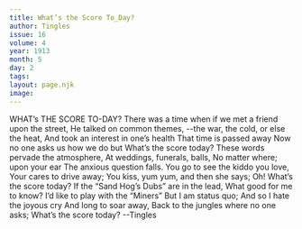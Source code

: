 ```yaml
---
title: What’s the Score To_Day?
author: Tingles
issue: 16
volume: 4
year: 1913
month: 5
day: 2
tags:
layout: page.njk
image:
---
```

WHAT’s THE SCORE TO-DAY?    There was a time when if we met a friend upon the street,   He talked on common themes, --the war, the cold, or else the heat,   And took an interest in one’s health   That time is passed away   Now no one asks us how we do but   What’s the score today?      These words pervade the atmosphere,   At weddings, funerals, balls,   No matter where; upon your ear   The anxious question falls.   You go to see the kiddo you love,    Your cares to drive away;   You kiss, yum yum, and then she says;    Oh! What’s the score today?      If the “Sand Hog’s Dubs” are in the lead,   What good for me to know?   I’d like to play with the “Miners”   But I am status quo;   And so I hate the joyous cry   And long to soar away,   Back to the jungles where no one asks;    What’s the score today?   --Tingles
